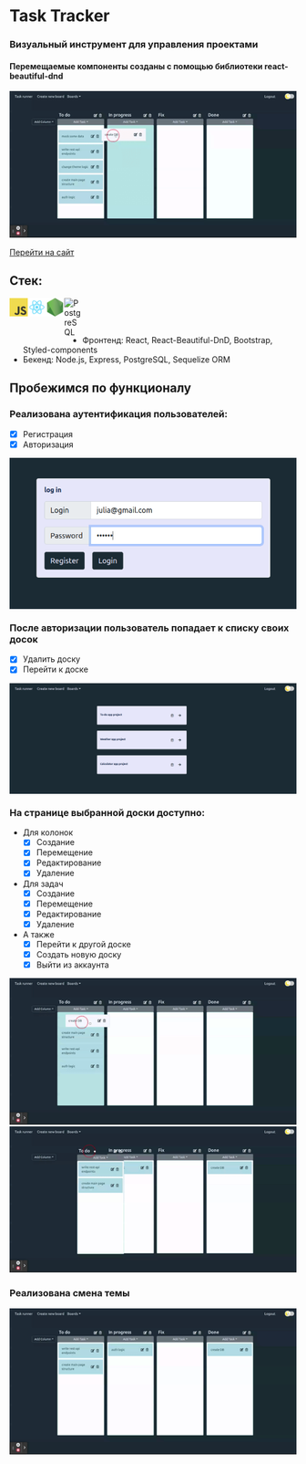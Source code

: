 # Task Tracker

###  Визуальный инструмент для управления проектами
####  Перемещаемые компоненты созданы с помощью библиотеки react-beautiful-dnd

[![Demo Task Tracker](/readme-assets/demo0.gif)][heroku]

[Перейти на сайт][heroku]

## Стек:

[<img align="left" alt="JavaScript" width="32px" src="https://raw.githubusercontent.com/github/explore/80688e429a7d4ef2fca1e82350fe8e3517d3494d/topics/javascript/javascript.png" />][git]
[<img align="left" alt="React" width="32px" src="https://raw.githubusercontent.com/github/explore/80688e429a7d4ef2fca1e82350fe8e3517d3494d/topics/react/react.png" />][git]
[<img align="left" alt="Node.js" width="32px" src="https://raw.githubusercontent.com/github/explore/80688e429a7d4ef2fca1e82350fe8e3517d3494d/topics/nodejs/nodejs.png" />][git]
[<img align="left" alt="PostgreSQL" width="32px" src="https://img.icons8.com/color/50/000000/postgreesql.png"/>][git]

<br/>
<br/>
<br/>

- Фронтенд: React, React-Beautiful-DnD, Bootstrap, Styled-components
- Бекенд: Node.js, Express, PostgreSQL, Sequelize ORM

## Пробежимся по функционалу
### Реализована аутентификация пользователей: 
- [X] Регистрация
- [X] Авторизация

<img align="center" alt="mycupofit.herokuapp.com" src="/readme-assets/1.png" />

### После авторизации пользователь попадает к списку своих досок 
- [X] Удалить доску
- [X] Перейти к доске

<img align="center" alt="mycupofit.herokuapp.com" src="/readme-assets/2.png" />

### На странице выбранной доски доступно:
- Для колонок
    - [X] Cоздание
    - [X] Перемещение
    - [X] Редактирование
    - [X] Удаление
- Для задач
    - [X] Cоздание
    - [X] Перемещение
    - [X] Редактирование
    - [X] Удаление
- А также
    - [X] Перейти к другой доске
    - [X] Создать новую доску
    - [X] Выйти из аккаунта

[![Demo Task Tracker](/readme-assets/demo1.gif)][heroku]
[![Demo Task Tracker](/readme-assets/demo2.gif)][heroku]

### Реализована смена темы

[![Demo Task Tracker](/readme-assets/demo3.gif)][heroku]

[git]: https://github.com/juljuliks/trello-app
[heroku]: https://mytrell0app.herokuapp.com
